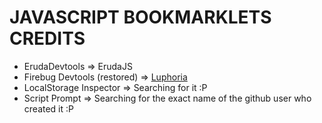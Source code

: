 # JAVASCRIPT BOOKMARKLETS CREDITS
 - ErudaDevtools => ErudaJS
 - Firebug Devtools (restored) => [Luphoria](https://luphoria.com)
 - LocalStorage Inspector => Searching for it :P
 - Script Prompt => Searching for the exact name of the github user who created it :P
